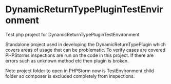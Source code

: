 DynamicReturnTypePluginTestEnvironment
======================================

Test php project for DynamicReturnTypePluginTestEnvironment

Standalone project used in developing the DynamicReturnTypePlugin which covers areas of usage that can be problematic.
To verify cases are covered PHPStorms inspections are run on the code in this project. If there are errors such as
unknown method etc then plugin is broken.

Note project folder to open in PHPStorm now is TestEnvironment child folder so composer is excluded completely from
inspections.